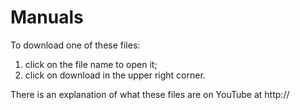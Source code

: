 # Manuals
To download one of these files:

1. click on the file name to open it;
2. click on download in the upper right corner.

There is an explanation of what these files are on YouTube at http://

